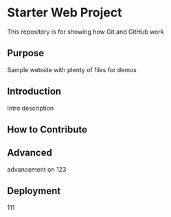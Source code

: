 # Starter Web Project

This repository is for showing how Git and GitHub work

## Purpose

Sample website with plenty of files for demos

## Introduction
Intro description

## How to Contribute

## Advanced
advancement on 123

## Deployment
111